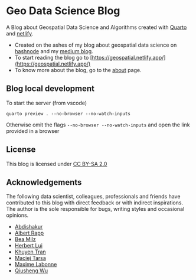# Geo Data Science Blog

A Blog about Geospatial Data Science and Algorithms created with [Quarto](https://quarto.org/) and [netlify](https://app.netlify.com/). 

- Created on the ashes of my blog about geospatial data science on [hashnode](https://geods.hashnode.dev/) and my [medium blog](https://medium.com/@sebastianof/).
- To start reading the blog go to [https://geospatial.netlify.app/](https://geospatial.netlify.app/)
- To know more about the blog, go to the [about](https://geospatial.netlify.app/about/about.html) page.


## Blog local development

To start the server (from vscode)
```
quarto preview . --no-browser --no-watch-inputs
```
Otherwise omit the flags `--no-browser --no-watch-inputs` and open the link provided in a browser

## License

This blog is licensed under [CC BY-SA 2.0](https://creativecommons.org/licenses/by-sa/2.0/)

## Acknowledgements

The following data scientist, colleagues, professionals and friends have contributed to this blog with direct feedback or with indirect inspirations. 
The author is the sole responsible for bugs, writing styles and occasional opinions.

- [Abdishakur](https://medium.com/@shakasom)
- [Albert Rapp](https://albert-rapp.de/posts/13_quarto_blog_writing_guide/13_quarto_blog_writing_guide.html)
- [Bea Milz](https://beamilz.com/posts/2022-06-05-creating-a-blog-with-quarto/en/)
- [Herbert Lui](https://herbertlui.medium.com/)
- [Khuyen Tran](https://khuyentran1476.medium.com/)
- [Maciej Tarsa](https://medium.com/@maciejtarsa)
- [Maxime Labonne](https://mlabonne.github.io/blog/)
- [Qiusheng Wu](https://github.com/giswqs)


